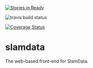 [![Stories in Ready](https://badge.waffle.io/slamdata/slamdata.png?label=ready&title=Ready)](https://waffle.io/slamdata/slamdata)

![travis build status](https://travis-ci.org/slamdata/slamdata.svg?branch=master)


[![Coverage Status](https://coveralls.io/repos/slamdata/slamdata/badge.svg)](https://coveralls.io/r/slamdata/slamdata)

# slamdata
The web-based front-end for SlamData.
